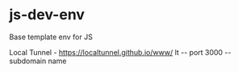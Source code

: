 # js-dev-env
Base template env for JS

Local Tunnel  - https://localtunnel.github.io/www/
lt -- port 3000 --subdomain name

